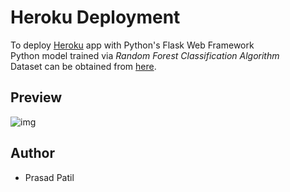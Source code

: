 # Heroku Deployment 
To deploy [Heroku](http://heroku.com) app with Python's Flask Web Framework <br> 
Python model trained via *Random Forest Classification Algorithm*<br>
Dataset can be obtained from [here](https://archive.ics.uci.edu/ml/machine-learning-databases/00477/Real%20estate%20valuation%20data%20set.xlsx). 
## Preview 
![img](https://raw.githubusercontent.com/prasadpatil99/heroku_deployment/master/asset/Preview.png)
## Author
- Prasad Patil
